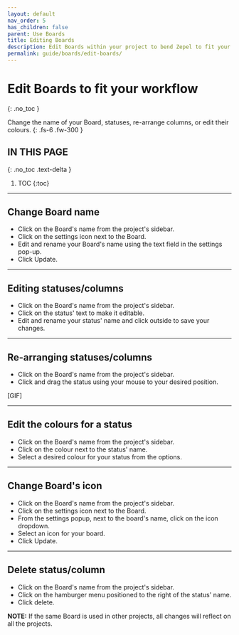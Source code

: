 ```yaml
---
layout: default
nav_order: 5
has_children: false
parent: Use Boards
title: Editing Boards
description: Edit Boards within your project to bend Zepel to fit your workflow.
permalink: guide/boards/edit-boards/
---
```

# Edit Boards to fit your workflow
{: .no_toc }

Change the name of your Board, statuses, re-arrange columns, or edit their colours.
{: .fs-6 .fw-300 }

## IN THIS PAGE
{: .no_toc .text-delta }

1. TOC
{:toc}

---
## Change Board name
- Click on the Board's name from the project's sidebar.
- Click on the settings icon next to the Board.
- Edit and rename your Board's name using the text field in the settings pop-up.
- Click Update.

---

## Editing statuses/columns
- Click on the Board's name from the project's sidebar.
- Click on the status' text to make it editable.
- Edit and rename your status' name and click outside to save your changes.

---

## Re-arranging statuses/columns
- Click on the Board's name from the project's sidebar.
- Click and drag the status using your mouse to your desired position.

[GIF]

---

## Edit the colours for a status
- Click on the Board's name from the project's sidebar.
- Click on the colour next to the status' name.
- Select a desired colour for your status from the options.

---

## Change Board's icon
- Click on the Board's name from the project's sidebar.
- Click on the settings icon next to the Board.
- From the settings popup, next to the board's name, click on the icon dropdown.
- Select an icon for your board.
- Click Update.

---

## Delete status/column
- Click on the Board's name from the project's sidebar.
- Click on the hamburger menu positioned to the right of the status' name.
- Click delete.


__NOTE:__ If the same Board is used in other projects, all changes will reflect on all the projects.

